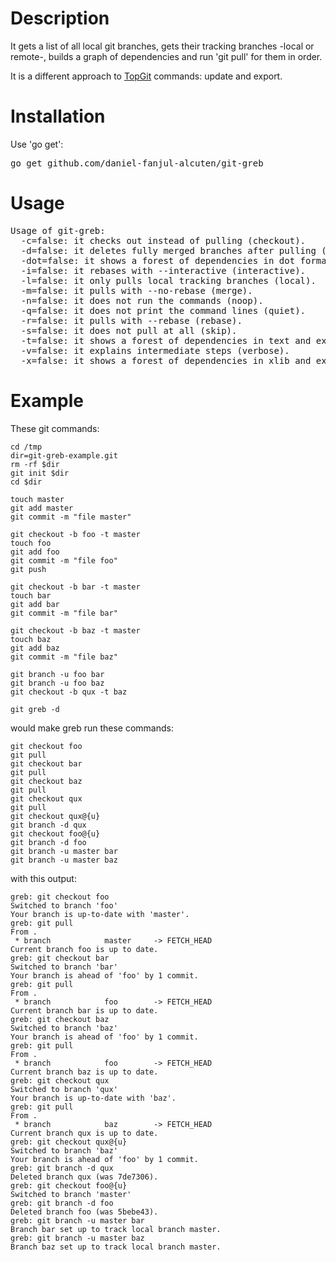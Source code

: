 Description
===========

It gets a list of all local git branches, gets their tracking branches -local or remote-, builds a graph of dependencies and run 'git pull' for them in order.

It is a different approach to [TopGit](http://repo.or.cz/w/topgit.git?a=blob;f=README) commands: update and export.

Installation
============

Use 'go get':
<pre>
go get github.com/daniel-fanjul-alcuten/git-greb
</pre>

Usage
=====

<pre>
Usage of git-greb:
  -c=false: it checks out instead of pulling (checkout).
  -d=false: it deletes fully merged branches after pulling (delete).
  -dot=false: it shows a forest of dependencies in dot format and exits (dot graph).
  -i=false: it rebases with --interactive (interactive).
  -l=false: it only pulls local tracking branches (local).
  -m=false: it pulls with --no-rebase (merge).
  -n=false: it does not run the commands (noop).
  -q=false: it does not print the command lines (quiet).
  -r=false: it pulls with --rebase (rebase).
  -s=false: it does not pull at all (skip).
  -t=false: it shows a forest of dependencies in text and exits (text graph).
  -v=false: it explains intermediate steps (verbose).
  -x=false: it shows a forest of dependencies in xlib and exits (xlib graph).
</pre>

Example
=======

These git commands:

    cd /tmp
    dir=git-greb-example.git
    rm -rf $dir
    git init $dir
    cd $dir

    touch master
    git add master
    git commit -m "file master"

    git checkout -b foo -t master
    touch foo
    git add foo
    git commit -m "file foo"
    git push

    git checkout -b bar -t master
    touch bar
    git add bar
    git commit -m "file bar"

    git checkout -b baz -t master
    touch baz
    git add baz
    git commit -m "file baz"

    git branch -u foo bar
    git branch -u foo baz
    git checkout -b qux -t baz

    git greb -d

would make greb run these commands:

    git checkout foo
    git pull
    git checkout bar
    git pull
    git checkout baz
    git pull
    git checkout qux
    git pull
    git checkout qux@{u}
    git branch -d qux
    git checkout foo@{u}
    git branch -d foo
    git branch -u master bar
    git branch -u master baz

with this output:

    greb: git checkout foo
    Switched to branch 'foo'
    Your branch is up-to-date with 'master'.
    greb: git pull
    From .
     * branch            master     -> FETCH_HEAD
    Current branch foo is up to date.
    greb: git checkout bar
    Switched to branch 'bar'
    Your branch is ahead of 'foo' by 1 commit.
    greb: git pull
    From .
     * branch            foo        -> FETCH_HEAD
    Current branch bar is up to date.
    greb: git checkout baz
    Switched to branch 'baz'
    Your branch is ahead of 'foo' by 1 commit.
    greb: git pull
    From .
     * branch            foo        -> FETCH_HEAD
    Current branch baz is up to date.
    greb: git checkout qux
    Switched to branch 'qux'
    Your branch is up-to-date with 'baz'.
    greb: git pull
    From .
     * branch            baz        -> FETCH_HEAD
    Current branch qux is up to date.
    greb: git checkout qux@{u}
    Switched to branch 'baz'
    Your branch is ahead of 'foo' by 1 commit.
    greb: git branch -d qux
    Deleted branch qux (was 7de7306).
    greb: git checkout foo@{u}
    Switched to branch 'master'
    greb: git branch -d foo
    Deleted branch foo (was 5bebe43).
    greb: git branch -u master bar
    Branch bar set up to track local branch master.
    greb: git branch -u master baz
    Branch baz set up to track local branch master.

